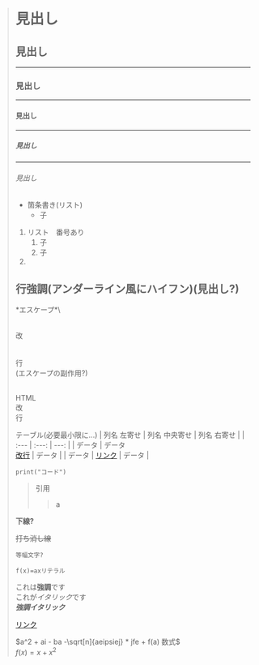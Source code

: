 > 
> # 見出し
> ## 見出し
> ---
> ### 見出し
> ---
> #### 見出し
> ---
> ##### 見出し
> ---
> ###### 見出し
> 
> 
> - 箇条書き(リスト)
>   - 子
> 
> 1. リスト　番号あり
>     1. 子
>     2. 子
> 1. 
>  
> 
> 行強調(アンダーライン風にハイフン)(見出し?)
> --
> 
> \*エスケープ*\\
> 
> \
> 改\
> \
> \
> 行\
> (エスケープの副作用?)
> 
> <br>HTML<br>改<br>行
> 
> テーブル(必要最小限に...)
> | 列名 左寄せ | 列名 中央寄せ | 列名 右寄せ |
> | :--- | :---: | ---: |
> | データ | データ<br><a href="http://URL.localhost">改行</a> | データ |
> | データ | [リンク](http://URL.localhost/) | データ |
> 
> 
> ```python3
> print("コード")
> ```
> 
> > 引用
> >> a
>
> 
> 
> __下線?__	
>
> ~~打ち消し線~~
> 
> ``等幅文字?``
> 
> `f(x)=axリテラル`
> 
> これは**強調**です\
> これが*イタリック*です\
> ***強調イタリック***
> 
> [リンク](http://URL.localhost/)
> 
> 
> $a^2 + ai - ba -\sqrt[n]{aeipsiej} * jfe + f(a) 数式$\
> $f(x) = x + x^2$
> 
